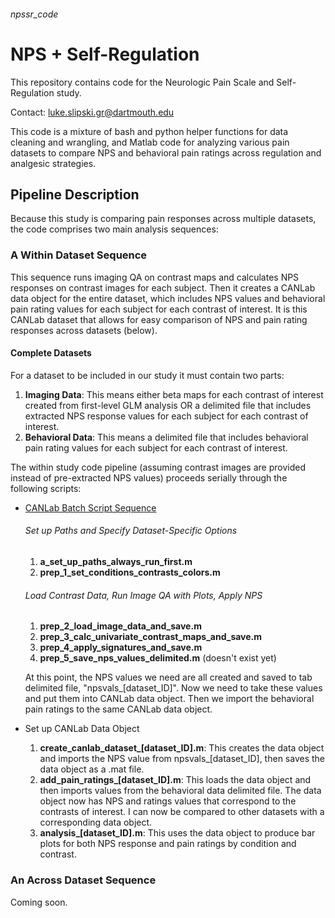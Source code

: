 ###### npssr_code

# NPS + Self-Regulation
This repository contains code for the Neurologic Pain Scale and Self-Regulation study. 

Contact: luke.slipski.gr@dartmouth.edu

This code is a mixture of bash and python helper functions for data cleaning and wrangling, and Matlab code for analyzing
various pain datasets to compare NPS and behavioral pain ratings across regulation and analgesic strategies.

## Pipeline Description
Because this study is comparing pain responses across multiple datasets, the code comprises two main analysis sequences:
### A Within Dataset Sequence 
This sequence runs imaging QA on contrast maps and calculates NPS responses on contrast images for each subject. Then it creates a CANLab data object for the entire dataset, which includes NPS values and behavioral pain rating values for each subject for each contrast of interest. It is this CANLab dataset that allows for easy comparison of NPS and pain rating responses across datasets (below).

#### Complete Datasets
For a dataset to be included in our study it must contain two parts:

1. **Imaging Data**: This means either beta maps for each contrast of interest created from first-level GLM analysis OR a delimited file that includes extracted NPS response values for each subject for each contrast of interest.
1. **Behavioral Data**: This means a delimited file that includes behavioral pain rating values for each subject for each contrast of interest.

The within study code pipeline (assuming contrast images are provided instead of pre-extracted NPS values) proceeds serially through the following scripts:

* [CANLab Batch Script Sequence](https://canlab.github.io/batch/)
  ###### Set up Paths and Specify Dataset-Specific Options
  1. **a_set_up_paths_always_run_first.m**
  1. **prep_1_set_conditions_contrasts_colors.m**
  ###### Load Contrast Data, Run Image QA with Plots, Apply NPS
  1. **prep_2_load_image_data_and_save.m**
  1. **prep_3_calc_univariate_contrast_maps_and_save.m**
  1. **prep_4_apply_signatures_and_save.m**
  1. **prep_5_save_nps_values_delimited.m** (doesn't exist yet)
  
  At this point, the NPS values we need are all created and saved to tab delimited file, "npsvals_[dataset_ID]". Now we need to take these values and put them into CANLab data object. Then we import the behavioral pain ratings to the same CANLab data object.

* Set up CANLab Data Object 
  1. **create_canlab_dataset_[dataset_ID].m**: This creates the data object and imports the NPS value from npsvals_[dataset_ID], then saves the data object as a .mat file.
  1. **add_pain_ratings_[dataset_ID].m**: This loads the data object and then imports values from the behavioral data delimited file. The data object now has NPS and ratings values that correspond to the contrasts of interest. I can now be compared to other datasets with a corresponding data object.
  1. **analysis_[dataset_ID].m**: This uses the data object to produce bar plots for both NPS response and pain ratings by condition and contrast.


### An Across Dataset Sequence
Coming soon.

